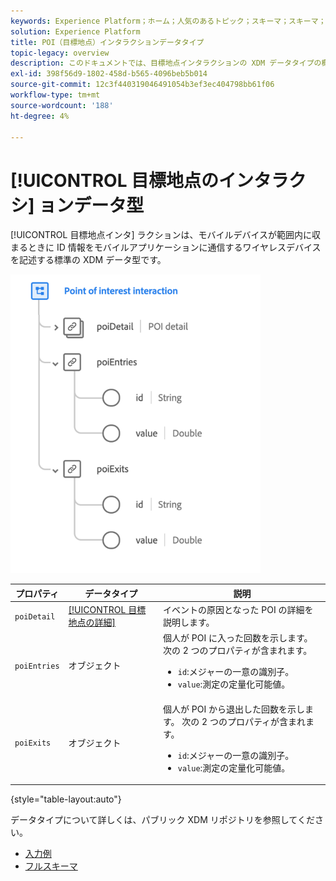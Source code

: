 ```yaml
---
keywords: Experience Platform；ホーム；人気のあるトピック；スキーマ；スキーマ；XDM；フィールド；スキーマ；スキーマ；poi；インタラクション；目標地点；データ型；データ型；
solution: Experience Platform
title: POI（目標地点）インタラクションデータタイプ
topic-legacy: overview
description: このドキュメントでは、目標地点インタラクションの XDM データタイプの概要を説明します。
exl-id: 398f56d9-1802-458d-b565-4096beb5b014
source-git-commit: 12c3f440319046491054b3ef3ec404798bb61f06
workflow-type: tm+mt
source-wordcount: '188'
ht-degree: 4%

---
```


# [!UICONTROL 目標地点のインタラクシ] ョンデータ型

[!UICONTROL 目標地点インタ] ラクションは、モバイルデバイスが範囲内に収まるときに ID 情報をモバイルアプリケーションに通信するワイヤレスデバイスを記述する標準の XDM データ型です。

<img src="../images/data-types/poi-interaction.png" width="400" /><br />

| プロパティ | データタイプ | 説明 |
| --- | --- | --- |
| `poiDetail` | [[!UICONTROL 目標地点の詳細]](./poi-details.md) | イベントの原因となった POI の詳細を説明します。 |
| `poiEntries` | オブジェクト | 個人が POI に入った回数を示します。 次の 2 つのプロパティが含まれます。 <ul><li>`id`:メジャーの一意の識別子。</li><li>`value`:測定の定量化可能値。</li></ul> |
| `poiExits` | オブジェクト | 個人が POI から退出した回数を示します。 次の 2 つのプロパティが含まれます。 <ul><li>`id`:メジャーの一意の識別子。</li><li>`value`:測定の定量化可能値。</li></ul> |

{style=&quot;table-layout:auto&quot;}

データタイプについて詳しくは、パブリック XDM リポジトリを参照してください。

* [入力例](https://github.com/adobe/xdm/blob/master/components/datatypes/deprecated/poi-interaction.example.1.json)
* [フルスキーマ](https://github.com/adobe/xdm/blob/master/components/datatypes/deprecated/poi-interaction.schema.json)
